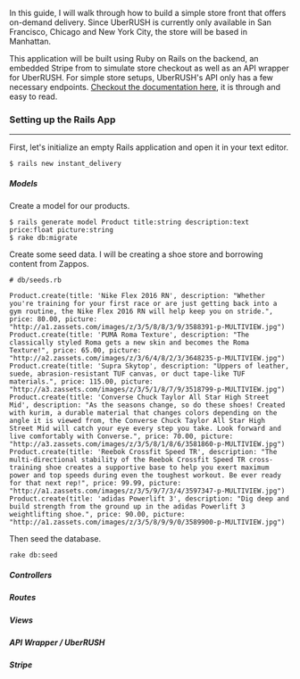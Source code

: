 In this guide, I will walk through how to build a simple store front that offers on-demand delivery. Since UberRUSH is currently only available in San Francisco, Chicago and New York City, the store will be based in Manhattan.

This application will be built using Ruby on Rails on the backend, an embedded Stripe from to simulate store checkout as well as an API wrapper for UberRUSH. For simple store setups, UberRUSH's API only has a few necessary endpoints. [Checkout the documentation here](https://developer.uber.com/docs/rush), it is through and easy to read.



### Setting up the Rails App
____

First, let's initialize an empty Rails application and open it in your text editor.

    $ rails new instant_delivery

##### Models

Create a model for our products.

    $ rails generate model Product title:string description:text price:float picture:string
    $ rake db:migrate
    
Create some seed data. I will be creating a shoe store and borrowing content from Zappos.

    # db/seeds.rb

    Product.create(title: 'Nike Flex 2016 RN', description: "Whether you're training for your first race or are just getting back into a gym routine, the Nike Flex 2016 RN will help keep you on stride.", price: 80.00, picture: "http://a1.zassets.com/images/z/3/5/8/8/3/9/3588391-p-MULTIVIEW.jpg")
    Product.create(title: 'PUMA Roma Texture', description: "The classically styled Roma gets a new skin and becomes the Roma Texture!", price: 65.00, picture: "http://a2.zassets.com/images/z/3/6/4/8/2/3/3648235-p-MULTIVIEW.jpg")
    Product.create(title: 'Supra Skytop', description: "Uppers of leather, suede, abrasion-resistant TUF canvas, or duct tape-like TUF materials.", price: 115.00, picture: "http://a3.zassets.com/images/z/3/5/1/8/7/9/3518799-p-MULTIVIEW.jpg")
    Product.create(title: 'Converse Chuck Taylor All Star High Street Mid', description: "As the seasons change, so do these shoes! Created with kurim, a durable material that changes colors depending on the angle it is viewed from, the Converse Chuck Taylor All Star High Street Mid will catch your eye every step you take. Look forward and live comfortably with Converse.", price: 70.00, picture: "http://a3.zassets.com/images/z/3/5/8/1/8/6/3581860-p-MULTIVIEW.jpg")
    Product.create(title: 'Reebok Crossfit Speed TR', description: "The multi-directional stability of the Reebok Crossfit Speed TR cross-training shoe creates a supportive base to help you exert maximum power and top speeds during even the toughest workout. Be ever ready for that next rep!", price: 99.99, picture: "http://a1.zassets.com/images/z/3/5/9/7/3/4/3597347-p-MULTIVIEW.jpg")
    Product.create(title: 'adidas Powerlift 3', description: "Dig deep and build strength from the ground up in the adidas Powerlift 3 weightlifting shoe.", price: 90.00, picture: "http://a1.zassets.com/images/z/3/5/8/9/9/0/3589900-p-MULTIVIEW.jpg")

Then seed the database.

    rake db:seed

##### Controllers



##### Routes

##### Views


##### API Wrapper / UberRUSH

##### Stripe

